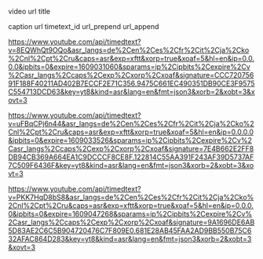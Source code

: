 video
url
title

caption
url
timetext_id
url_prepend
url_append


https://www.youtube.com/api/timedtext?v=8EQWhQt9OQo&asr_langs=de%2Cen%2Ces%2Cfr%2Cit%2Cja%2Cko%2Cnl%2Cpt%2Cru&caps=asr&exp=xftt&xorp=true&xoaf=5&hl=en&ip=0.0.0.0&ipbits=0&expire=1609031060&sparams=ip%2Cipbits%2Cexpire%2Cv%2Casr_langs%2Ccaps%2Cexp%2Cxorp%2Cxoaf&signature=CCC72075691F188F40211AD402B7ECCF2E71C356.9475C661EC490351DB90CE3F9575C554713DCD63&key=yt8&kind=asr&lang=en&fmt=json3&xorb=2&xobt=3&xovt=3


https://www.youtube.com/api/timedtext?v=uFBqCPj6n44&asr_langs=de%2Cen%2Ces%2Cfr%2Cit%2Cja%2Cko%2Cnl%2Cpt%2Cru&caps=asr&exp=xftt&xorp=true&xoaf=5&hl=en&ip=0.0.0.0&ipbits=0&expire=1609033526&sparams=ip%2Cipbits%2Cexpire%2Cv%2Casr_langs%2Ccaps%2Cexp%2Cxorp%2Cxoaf&signature=7E4B662E2FF8DB94CB369A664EA1C9DCCCF8CE8F.122814C55AA391F243AF39D5737AF7C509F6436F&key=yt8&kind=asr&lang=en&fmt=json3&xorb=2&xobt=3&xovt=3


https://www.youtube.com/api/timedtext?v=PKK7HqD8bS8&asr_langs=de%2Cen%2Ces%2Cfr%2Cit%2Cja%2Cko%2Cnl%2Cpt%2Cru&caps=asr&exp=xftt&xorp=true&xoaf=5&hl=en&ip=0.0.0.0&ipbits=0&expire=1609047268&sparams=ip%2Cipbits%2Cexpire%2Cv%2Casr_langs%2Ccaps%2Cexp%2Cxorp%2Cxoaf&signature=9A1696DE6AB5D83AE2C6C5B904720476C7F809E0.681E28AB45FAA2AD9BB550B75C632AFAC864D283&key=yt8&kind=asr&lang=en&fmt=json3&xorb=2&xobt=3&xovt=3